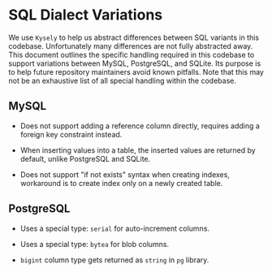 # SQL Dialect Variations

We use `Kysely` to help us abstract differences between SQL variants in this codebase. Unfortunately many differences are not fully abstracted away. This document outlines the specific handling required in this codebase to support variations between MySQL, PostgreSQL, and SQLite. Its purpose is to help future repository maintainers avoid known pitfalls. Note that this may not be an exhaustive list of all special handling within the codebase.

## MySQL

- Does not support adding a reference column directly, requires adding a foreign key constraint instead.

- When inserting values into a table, the inserted values are returned by default, unlike PostgreSQL and SQLite.

- Does not support "if not exists" syntax when creating indexes, workaround is to create index only on a newly created table.

## PostgreSQL

- Uses a special type: `serial` for auto-increment columns.

- Uses a special type: `bytea` for blob columns.

- `bigint` column type gets returned as `string` in `pg` library.


